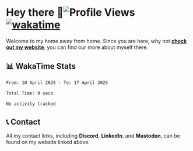 # Hey there :wave:![Profile Views](https://komarev.com/ghpvc/?username=skifli) [![wakatime](https://wakatime.com/badge/user/b4317b02-0c6d-457b-82a4-a448b8a8d1df.svg)](https://wakatime.com/@b4317b02-0c6d-457b-82a4-a448b8a8d1df)

Welcome to my home away from home. Since you are here, why not [**check out my website**](https://skifli.github.io); you can find our more about myself there.

## 📊 WakaTime Stats

<!--START_SECTION:waka-->

```txt
From: 10 April 2025 - To: 17 April 2025

Total Time: 0 secs

No activity tracked
```

<!--END_SECTION:waka-->

## 📞 Contact

All my contact links, including **Discord**, **LinkedIn**, and **Mastodon**, can be found on my website linked above.
